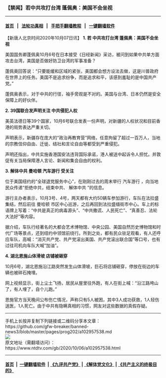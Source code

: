 ### 【禁闻】若中共攻打台湾 蓬佩奥：美国不会坐视
------------------------

#### [首页](https://github.com/gfw-breaker/banned-news3/blob/master/README.md) &nbsp;&nbsp;|&nbsp;&nbsp; [法轮功真相](https://github.com/begood0513/basic/blob/master/README.md)  &nbsp;&nbsp;|&nbsp;&nbsp; [手把手翻墙教程](https://github.com/gfw-breaker/guides/wiki)  &nbsp;&nbsp;|&nbsp;&nbsp; [一键翻墙软件](https://github.com/gfw-breaker/nogfw/blob/master/README.md)  



<div><div class="post_content" itemprop="articleBody">
 <p>
  【新唐人北京时间2020年10月07日讯】
  <strong>
   1. 若
   <ok href="https://www.ntdtv.com/gb/中共攻打台湾.htm">
    中共攻打台湾
   </ok>
   蓬佩奥：美国不会坐视
  </strong>
 </p>
 <p>
  美国国务卿蓬佩奥10月6号在日本接受《日经新闻》采访，被问到如果中共单方面攻击台湾，美国是否做好防卫台湾的军事准备？
 </p>
 <p>
  蓬佩奥回答说：“只要能缓和区域的紧张，美国都会想方设法去做，这是川普政府在世界上的任务。美国不是追求纷争，而是追求和平，该感到羞耻的是中国共产党。”
 </p>
 <p>
  蓬佩奥表示，对于中共的行径，袖手旁观是不对的。美国与台湾、日本仍然是安全保障上的好伙伴。
 </p>
 <p>
  <strong>
   2. 39国联合发声明关注
   <ok href="https://www.ntdtv.com/gb/中共侵犯人权.htm">
    中共侵犯人权
   </ok>
  </strong>
 </p>
 <p>
  美英法德日等39个国家，10月6号联合发表一份声明，对新疆的人权状况和目前香港的局势表达严重关切。
 </p>
 <p>
  声明表示，新疆存在庞大的“政治再教育营”网络，任意拘留了超过一百万人，当地的宗教信仰自由、迁徙、结社和言论自由等都受到严重侵犯。
 </p>
 <p>
  声明还指出，中共实施香港国安法违背国际承诺，港人被送中起诉令人担忧。并敦促有关当局保障港人言论、新闻和集会自由的权利。
 </p>
 <p>
  <strong>
   3.
   <ok href="https://www.ntdtv.com/gb/解体中共.htm">
    解体中共
   </ok>
   <ok href="https://www.ntdtv.com/gb/曼哈顿.htm">
    曼哈顿
   </ok>
   <ok href="https://www.ntdtv.com/gb/汽车游行.htm">
    汽车游行
   </ok>
   受关注
  </strong>
 </p>
 <p>
  位于美国纽约的“全球退党服务中心”，在刚刚过去的周末举行
  <ok href="https://www.ntdtv.com/gb/汽车游行.htm">
   汽车游行
  </ok>
  ，向当地民众传递“拒绝中共，结束中共、
  <ok href="https://www.ntdtv.com/gb/解体中共.htm">
   解体中共
  </ok>
  ”的信息。
 </p>
 <p>
  游行主办者表示，10月3号、4号，两天都有大约50辆车参加游行，车队在法拉盛集结，然后前往
  <ok href="https://www.ntdtv.com/gb/曼哈顿.htm">
   曼哈顿
  </ok>
  市区中心巡游，之后再回到法拉盛缅街市中心。车上的标语牌上写着：“中共是真正的病毒源头”、“中共撒谎、人民死亡”、“真善忍、法轮大法好”等内容。
 </p>
 <p>
  据介绍，车队行经著名的大都会艺术博物馆、中央公园、美国自然历史博物馆和时代广场等景点，还到纽约中领馆前绕行。所到之处，都有民众驻足观看，有人还呼应车队，高喊：“消灭共产党、共产党滚出美国、共产党滚出联合国”等口号，也有过往司机向车队大喊“加油”。
 </p>
 <p>
  <strong>
   4. 湖北恩施山体滑坡 店铺被砸穿
  </strong>
 </p>
 <p>
  10月6号，湖北恩施沿江路突然发生山体滑坡，巨石将店铺砸穿，停放在街边的车辆也被碎石掩埋。
 </p>
 <p>
  网上视频显示，街上尘土飞扬，居民从屋里往外跑，有人在街上喊：“沿江路垮山了，有人埋了，自个儿跑。”
 </p>
 <p>
  恩施官方当天晚间公布伤亡情况，声称只有5人被困，其中3人成功获救，1人轻伤送医，1人死亡。由于中共有隐瞒真相的习惯，网友对这些数据的真假存疑。
 </p>
 <div class="single_ad">
 </div>
</div>
</div>
<hr/>
手机上长按并复制下列链接或二维码分享本文章：<br/>
https://github.com/gfw-breaker/banned-news3/blob/master/pages/prog202/a102957538.md <br/>
<a href='https://github.com/gfw-breaker/banned-news3/blob/master/pages/prog202/a102957538.md'><img src='https://github.com/gfw-breaker/banned-news3/blob/master/pages/prog202/a102957538.md.png'/></a> <br/>
原文地址（需翻墙访问）：https://www.ntdtv.com/gb/2020/10/06/a102957538.html


------------------------
#### [首页](https://github.com/gfw-breaker/banned-news3/blob/master/README.md) &nbsp;|&nbsp; [一键翻墙软件](https://github.com/gfw-breaker/nogfw/blob/master/README.md) &nbsp;| [《九评共产党》](https://github.com/gfw-breaker/9ping.md/blob/master/README.md#九评之一评共产党是什么) | [《解体党文化》](https://github.com/gfw-breaker/jtdwh.md/blob/master/README.md) | [《共产主义的终极目的》](https://github.com/gfw-breaker/gczydzjmd.md/blob/master/README.md)


<img src='http://gfw-breaker.win/banned-news3/pages/prog202/a102957538.md' width='0px' height='0px'/>